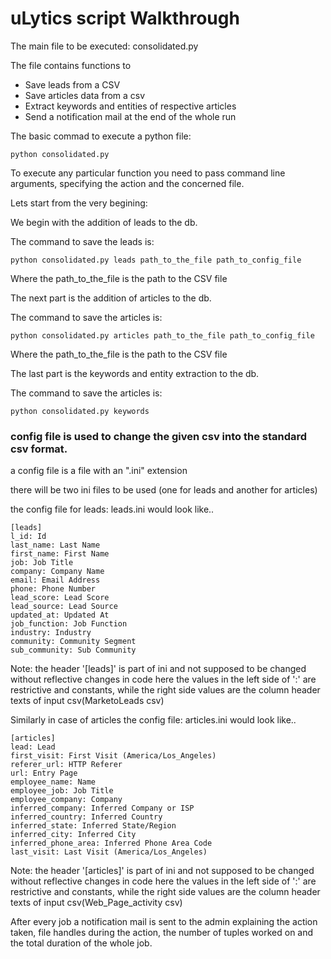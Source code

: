 # uLytics script Walkthrough

The main file to be executed: consolidated.py

The file contains functions to
 * Save leads from a CSV
 * Save articles data from a csv
 * Extract keywords and entities of respective articles
 * Send a notification mail at the end of the whole run

The basic commad to execute a python file: 

```
python consolidated.py
```

To execute any particular function you need to pass command line arguments, specifying the action and the concerned file.

Lets start from the very begining:

We begin with the addition of leads to the db.

The command to save the leads is:

```
python consolidated.py leads path_to_the_file path_to_config_file
```
Where the path_to_the_file is the path to the CSV file



The next part is the addition of articles to the db.

The command to save the articles is:

```
python consolidated.py articles path_to_the_file path_to_config_file
```
Where the path_to_the_file is the path to the CSV file


The last part is the keywords and entity extraction to the db.

The command to save the articles is:

```
python consolidated.py keywords
```


### config file is used to change the given csv into the standard csv format.

a config file is a file with an ".ini" extension

there will be two ini files to be used (one for leads and another for articles)


the config file for leads: leads.ini would look like..

```
[leads]
l_id: Id
last_name: Last Name
first_name: First Name
job: Job Title
company: Company Name
email: Email Address
phone: Phone Number
lead_score: Lead Score
lead_source: Lead Source
updated_at: Updated At
job_function: Job Function
industry: Industry
community: Community Segment
sub_community: Sub Community

```
Note: the header '[leads]' is part of ini and not supposed to be changed without reflective changes in code
here the values in the left side of ':' are restrictive and constants, while the right side values are the column header texts of input csv(MarketoLeads csv)


Similarly in case of articles the config file: articles.ini would look like..

```
[articles]
lead: Lead
first_visit: First Visit (America/Los_Angeles)
referer_url: HTTP Referer
url: Entry Page
employee_name: Name
employee_job: Job Title
employee_company: Company
inferred_company: Inferred Company or ISP
inferred_country: Inferred Country
inferred_state: Inferred State/Region
inferred_city: Inferred City
inferred_phone_area: Inferred Phone Area Code
last_visit: Last Visit (America/Los_Angeles)

```
Note: the header '[articles]' is part of ini and not supposed to be changed without reflective changes in code
here the values in the left side of ':' are restrictive and constants, while the right side values are the column header texts of input csv(Web_Page_activity csv)


After every job a notification mail is sent to the admin explaining the action taken, file handles during the action, the number of tuples worked on and the total duration of the whole job. 
